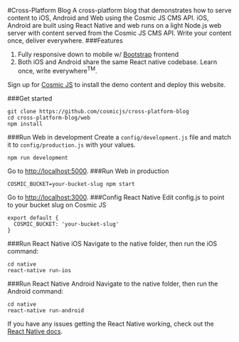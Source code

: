 #Cross-Platform Blog
A cross-platform blog that demonstrates how to serve content to iOS, Android and Web using the Cosmic JS CMS API. iOS, Android are built using React Native and web runs on a light Node.js web server with content served from the Cosmic JS CMS API.  Write your content once, deliver everywhere.
###Features
1. Fully responsive down to mobile w/ [Bootstrap](http://getbootstrap.com) frontend<br />
2. Both iOS and Android share the same React native codebase.  Learn once, write everywhere<sup>TM</sup>.

Sign up for [Cosmic JS](https://cosmicjs.com) to install the demo content and deploy this website.

###Get started
```
git clone https://github.com/cosmicjs/cross-platform-blog
cd cross-platform-blog/web
npm install
```
###Run Web in development
Create a `config/development.js` file and match it to `config/production.js` with your values.
```
npm run development
```
Go to [http://localhost:5000](http://localhost:5000).
###Run Web in production
```
COSMIC_BUCKET=your-bucket-slug npm start
```
Go to [http://localhost:3000](http://localhost:3000).
###Config React Native
Edit config.js to point to your bucket slug on Cosmic JS
```
export default {
  COSMIC_BUCKET: 'your-bucket-slug'
}
```
###Run React Native iOS
Navigate to the native folder, then run the iOS command:
```
cd native
react-native run-ios
```
###Run React Native Android
Navigate to the native folder, then run the Android command:
```
cd native
react-native run-android
```
If you have any issues getting the React Native working, check out the [React Native docs](https://facebook.github.io/react-native/).